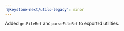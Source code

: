 ```yaml
---
'@keystone-next/utils-legacy': minor
---
```


Added `getFileRef` and `parseFileRef` to exported utilities.
